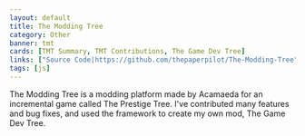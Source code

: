 ```yaml
---
layout: default
title: The Modding Tree
category: Other
banner: tmt
cards: [TMT Summary, TMT Contributions, The Game Dev Tree]
links: ["Source Code|https://github.com/thepaperpilot/The-Modding-Tree", "The Game Dev Tree|http://thepaperpilot.org/gamedevtree/"]
tags: [js]
---
```

The Modding Tree is a modding platform made by Acamaeda for an incremental game called The Prestige Tree. I've contributed many features and bug fixes, and used the framework to create my own mod, The Game Dev Tree.
